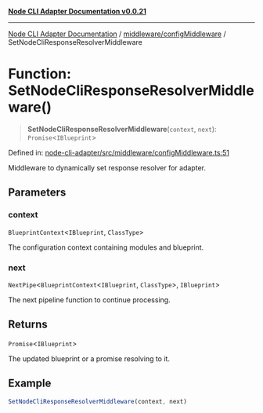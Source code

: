 [**Node CLI Adapter Documentation v0.0.21**](../../../README.md)

***

[Node CLI Adapter Documentation](../../../modules.md) / [middleware/configMiddleware](../README.md) / SetNodeCliResponseResolverMiddleware

# Function: SetNodeCliResponseResolverMiddleware()

> **SetNodeCliResponseResolverMiddleware**(`context`, `next`): `Promise`\<`IBlueprint`\>

Defined in: [node-cli-adapter/src/middleware/configMiddleware.ts:51](https://github.com/stonemjs/node-cli-adapter/blob/864b503e06a40512b872ced9446e09ca39f76729/src/middleware/configMiddleware.ts#L51)

Middleware to dynamically set response resolver for adapter.

## Parameters

### context

`BlueprintContext`\<`IBlueprint`, `ClassType`\>

The configuration context containing modules and blueprint.

### next

`NextPipe`\<`BlueprintContext`\<`IBlueprint`, `ClassType`\>, `IBlueprint`\>

The next pipeline function to continue processing.

## Returns

`Promise`\<`IBlueprint`\>

The updated blueprint or a promise resolving to it.

## Example

```typescript
SetNodeCliResponseResolverMiddleware(context, next)
```
